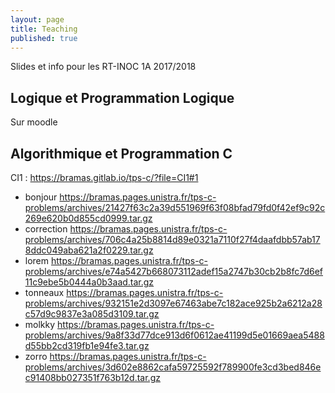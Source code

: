 ```yaml
---
layout: page
title: Teaching
published: true
---
```


Slides et info pour les RT-INOC 1A 2017/2018


## Logique et Programmation Logique

Sur moodle

## Algorithmique et Programmation C


CI1 : https://bramas.gitlab.io/tps-c/?file=CI1#1


* bonjour https://bramas.pages.unistra.fr/tps-c-problems/archives/21427f63c2a39d551969f63f08bfad79fd0f42ef9c92c269e620b0d855cd0999.tar.gz
* correction https://bramas.pages.unistra.fr/tps-c-problems/archives/706c4a25b8814d89e0321a7110f27f4daafdbb57ab178ddc049aba621a2f0229.tar.gz
* lorem https://bramas.pages.unistra.fr/tps-c-problems/archives/e74a5427b668073112adef15a2747b30cb2b8fc7d6ef11c9ebe5b0444a0b3aad.tar.gz
* tonneaux https://bramas.pages.unistra.fr/tps-c-problems/archives/932151e2d3097e67463abe7c182ace925b2a6212a28c57d9c9837e3a085d3109.tar.gz
* molkky https://bramas.pages.unistra.fr/tps-c-problems/archives/9a8f33d77dce913d6f0612ae41199d5e01669aea5488d55bb2cd319fb1e94fe3.tar.gz
* zorro https://bramas.pages.unistra.fr/tps-c-problems/archives/3d602e8862cafa59725592f789900fe3cd3bed846ec91408bb027351f763b12d.tar.gz

